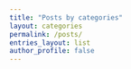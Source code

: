 ```yaml
---
title: "Posts by categories"
layout: categories
permalink: /posts/
entries_layout: list
author_profile: false
---
```

